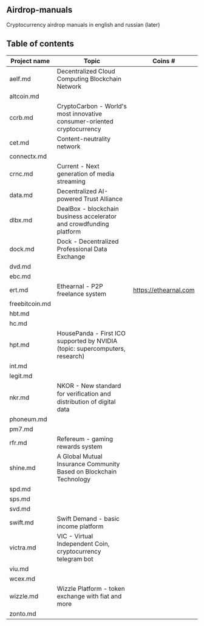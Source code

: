 ## Airdrop-manuals
Cryptocurrency airdrop manuals in english and russian (later)

## Table of contents
Project name | Topic | Coins #
| - | - | - |
aelf.md | Decentralized Cloud Computing Blockchain Network | 
altcoin.md | | 
ccrb.md | CryptoCarbon - World's most innovative consumer-oriented cryptocurrency | 
cet.md | Content-neutrality network | 
connectx.md | | 
crnc.md | Current - Next generation of media streaming | 
data.md | Decentralized AI-powered Trust Alliance | 
dlbx.md | DealBox - blockchain business accelerator and crowdfunding platform | 
dock.md | Dock - Decentralized Professional Data Exchange | 
dvd.md | | 
ebc.md | | 
ert.md | Ethearnal - P2P freelance system | https://ethearnal.com
freebitcoin.md | | 
hbt.md | | 
hc.md | | 
hpt.md | HousePanda - First ICO supported by NVIDIA (topic: supercomputers, research) | 
int.md | | 
legit.md | | 
nkr.md | NKOR - New standard for veriﬁcation and distribution of digital data | 
phoneum.md | | 
pm7.md | | 
rfr.md | Refereum - gaming rewards system | 
shine.md | A Global Mutual Insurance Community Based on Blockchain Technology | 
spd.md | | 
sps.md | | 
svd.md | | 
swift.md | Swift Demand - basic income platform | 
victra.md | VIC - Virtual Independent Coin, cryptocurrency telegram bot | 
viu.md | | 
wcex.md | | 
wizzle.md | Wizzle Platform - token exchange with fiat and more | 
zonto.md | | 

